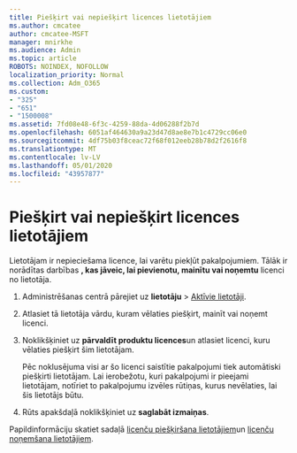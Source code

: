 ```yaml
---
title: Piešķirt vai nepiešķirt licences lietotājiem
ms.author: cmcatee
author: cmcatee-MSFT
manager: mnirkhe
ms.audience: Admin
ms.topic: article
ROBOTS: NOINDEX, NOFOLLOW
localization_priority: Normal
ms.collection: Adm_O365
ms.custom:
- "325"
- "651"
- "1500008"
ms.assetid: 7fd08e48-6f3c-4259-88da-4d06288f2b7d
ms.openlocfilehash: 6051af464630a9a23d47d8ae8e7b1c4729cc06e0
ms.sourcegitcommit: 4df75b03f8ceac72f68f012eeb28b78d2f2616f8
ms.translationtype: MT
ms.contentlocale: lv-LV
ms.lasthandoff: 05/01/2020
ms.locfileid: "43957877"
---
```

# <a name="assign-or-unassign-licenses-to-users"></a>Piešķirt vai nepiešķirt licences lietotājiem

Lietotājam ir nepieciešama licence, lai varētu piekļūt pakalpojumiem. Tālāk ir norādītas darbības **, kas jāveic, lai pievienotu, mainītu vai noņemtu** licenci no lietotāja.
  
1. Administrēšanas centrā pārejiet uz **lietotāju** \> [Aktīvie lietotāji](https://go.microsoft.com/fwlink/p/?linkid=834822).

2. Atlasiet tā lietotāja vārdu, kuram vēlaties piešķirt, mainīt vai noņemt licenci.

3. Noklikšķiniet uz **pārvaldīt produktu licences**un atlasiet licenci, kuru vēlaties piešķirt šim lietotājam.

    Pēc noklusējuma visi ar šo licenci saistītie pakalpojumi tiek automātiski piešķirti lietotājam. Lai ierobežotu, kuri pakalpojumi ir pieejami lietotājam, notīriet to pakalpojumu izvēles rūtiņas, kurus nevēlaties, lai šis lietotājs būtu.

4. Rūts apakšdaļā noklikšķiniet uz **saglabāt izmaiņas**.

Papildinformāciju skatiet sadaļā [licenču piešķiršana lietotājiem](https://docs.microsoft.com/office365/admin/subscriptions-and-billing/assign-licenses-to-users)un [licenču noņemšana lietotājiem](https://docs.microsoft.com/office365/admin/subscriptions-and-billing/remove-licenses-from-users).